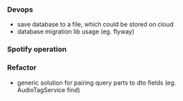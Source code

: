 ### Devops
- save database to a file, which could be stored on cloud
- database migration lib usage (eg. flyway)

### Spotify operation

### Refactor
- generic solution for pairing query parts to dto fields (eg. AudioTagService find)
